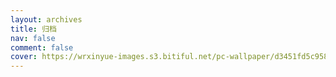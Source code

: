 ```yaml
---
layout: archives
title: 归档
nav: false
comment: false
cover: https://wrxinyue-images.s3.bitiful.net/pc-wallpaper/d3451fd5c958008e3798970d3dc2c4ee.gif
---
```

